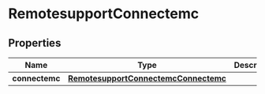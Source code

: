 
# RemotesupportConnectemc

## Properties
Name | Type | Description | Notes
------------ | ------------- | ------------- | -------------
**connectemc** | [**RemotesupportConnectemcConnectemc**](RemotesupportConnectemcConnectemc.md) |  |  [optional]



